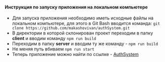#### Инструкция по запуску приложения на локальном компьютере
- Для запуска приложения необходимо иметь исходные файлы на локальном компьютере, для этого в Git Bash вводится команда:
`git clone https://github.com/makashovivan/authSystem.git`
- В директории в которой склонирован проект переходим в папку **client** и вводим команду `npm run build`
- Переходим в папку **server** и вводим ту же команду - `npm run build`
- Не меняя путь вбиваем `npm run start`
- Теперь приложение можно найти по ссылке - [AuthSystem](http://localhost:8000)


